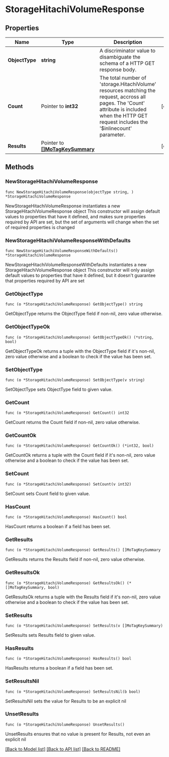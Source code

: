 # StorageHitachiVolumeResponse

## Properties

Name | Type | Description | Notes
------------ | ------------- | ------------- | -------------
**ObjectType** | **string** | A discriminator value to disambiguate the schema of a HTTP GET response body. | 
**Count** | Pointer to **int32** | The total number of &#39;storage.HitachiVolume&#39; resources matching the request, accross all pages. The &#39;Count&#39; attribute is included when the HTTP GET request includes the &#39;$inlinecount&#39; parameter. | [optional] 
**Results** | Pointer to [**[]MoTagKeySummary**](mo.TagKeySummary.md) |  | [optional] 

## Methods

### NewStorageHitachiVolumeResponse

`func NewStorageHitachiVolumeResponse(objectType string, ) *StorageHitachiVolumeResponse`

NewStorageHitachiVolumeResponse instantiates a new StorageHitachiVolumeResponse object
This constructor will assign default values to properties that have it defined,
and makes sure properties required by API are set, but the set of arguments
will change when the set of required properties is changed

### NewStorageHitachiVolumeResponseWithDefaults

`func NewStorageHitachiVolumeResponseWithDefaults() *StorageHitachiVolumeResponse`

NewStorageHitachiVolumeResponseWithDefaults instantiates a new StorageHitachiVolumeResponse object
This constructor will only assign default values to properties that have it defined,
but it doesn't guarantee that properties required by API are set

### GetObjectType

`func (o *StorageHitachiVolumeResponse) GetObjectType() string`

GetObjectType returns the ObjectType field if non-nil, zero value otherwise.

### GetObjectTypeOk

`func (o *StorageHitachiVolumeResponse) GetObjectTypeOk() (*string, bool)`

GetObjectTypeOk returns a tuple with the ObjectType field if it's non-nil, zero value otherwise
and a boolean to check if the value has been set.

### SetObjectType

`func (o *StorageHitachiVolumeResponse) SetObjectType(v string)`

SetObjectType sets ObjectType field to given value.


### GetCount

`func (o *StorageHitachiVolumeResponse) GetCount() int32`

GetCount returns the Count field if non-nil, zero value otherwise.

### GetCountOk

`func (o *StorageHitachiVolumeResponse) GetCountOk() (*int32, bool)`

GetCountOk returns a tuple with the Count field if it's non-nil, zero value otherwise
and a boolean to check if the value has been set.

### SetCount

`func (o *StorageHitachiVolumeResponse) SetCount(v int32)`

SetCount sets Count field to given value.

### HasCount

`func (o *StorageHitachiVolumeResponse) HasCount() bool`

HasCount returns a boolean if a field has been set.

### GetResults

`func (o *StorageHitachiVolumeResponse) GetResults() []MoTagKeySummary`

GetResults returns the Results field if non-nil, zero value otherwise.

### GetResultsOk

`func (o *StorageHitachiVolumeResponse) GetResultsOk() (*[]MoTagKeySummary, bool)`

GetResultsOk returns a tuple with the Results field if it's non-nil, zero value otherwise
and a boolean to check if the value has been set.

### SetResults

`func (o *StorageHitachiVolumeResponse) SetResults(v []MoTagKeySummary)`

SetResults sets Results field to given value.

### HasResults

`func (o *StorageHitachiVolumeResponse) HasResults() bool`

HasResults returns a boolean if a field has been set.

### SetResultsNil

`func (o *StorageHitachiVolumeResponse) SetResultsNil(b bool)`

 SetResultsNil sets the value for Results to be an explicit nil

### UnsetResults
`func (o *StorageHitachiVolumeResponse) UnsetResults()`

UnsetResults ensures that no value is present for Results, not even an explicit nil

[[Back to Model list]](../README.md#documentation-for-models) [[Back to API list]](../README.md#documentation-for-api-endpoints) [[Back to README]](../README.md)


